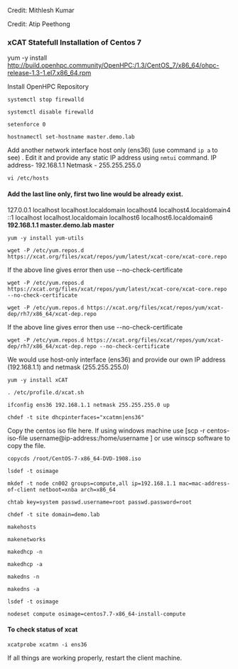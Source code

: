 Credit: Mithlesh Kumar

Credit: Atip Peethong

### xCAT Statefull Installation of Centos 7

yum -y install http://build.openhpc.community/OpenHPC:/1.3/CentOS_7/x86_64/ohpc-release-1.3-1.el7.x86_64.rpm

Install OpenHPC Repository
```
systemctl stop firewalld
```
```
systemctl disable firewalld
```
```
setenforce 0
```
```
hostnamectl set-hostname master.demo.lab
```
Add another network interface host only (ens36)   (use command ```ip a``` to see) . Edit it and provide any static IP address using ```nmtui``` command.
IP address- 192.168.1.1  Netmask - 255.255.255.0
```
vi /etc/hosts
```
#### Add the last line only, first two line would be already exist.
127.0.0.1   localhost localhost.localdomain localhost4 localhost4.localdomain4<br>
::1         localhost localhost.localdomain localhost6 localhost6.localdomain6<br>
<b>192.168.1.1  master.demo.lab  master</b>
```
yum -y install yum-utils
```
```
wget -P /etc/yum.repos.d https://xcat.org/files/xcat/repos/yum/latest/xcat-core/xcat-core.repo
```
If the above line gives error then use --no-check-certificate
```
wget -P /etc/yum.repos.d https://xcat.org/files/xcat/repos/yum/latest/xcat-core/xcat-core.repo --no-check-certificate
```
```
wget -P /etc/yum.repos.d https://xcat.org/files/xcat/repos/yum/xcat-dep/rh7/x86_64/xcat-dep.repo
```
If the above line gives error then use --no-check-certificate
```
wget -P /etc/yum.repos.d https://xcat.org/files/xcat/repos/yum/xcat-dep/rh7/x86_64/xcat-dep.repo --no-check-certificate
```
We would use host-only interface (ens36) and provide our own IP address (192.168.1.1) and netmask (255.255.255.0) 
```
yum -y install xCAT
```
```
. /etc/profile.d/xcat.sh
```
```
ifconfig ens36 192.168.1.1 netmask 255.255.255.0 up
```
```
chdef -t site dhcpinterfaces="xcatmn|ens36"
```
Copy the centos iso file here. If using windows machine use [scp -r centos-iso-file username@ip-address:/home/username ] or use winscp software to copy the file.
```
copycds /root/CentOS-7-x86_64-DVD-1908.iso
```
```
lsdef -t osimage
```
```
mkdef -t node cn002 groups=compute,all ip=192.168.1.1 mac=mac-address-of-client netboot=xnba arch=x86_64
```
```
chtab key=system passwd.username=root passwd.password=root
```
```
chdef -t site domain=demo.lab
```
```
makehosts
```
```
makenetworks
```
```
makedhcp -n
```
```
makedhcp -a
```
```
makedns -n
```
```
makedns -a
```
```
lsdef -t osimage
```
```
nodeset compute osimage=centos7.7-x86_64-install-compute
```
#### To check status of xcat
```
xcatprobe xcatmn -i ens36
```
If all things are working properly, restart the client machine.
